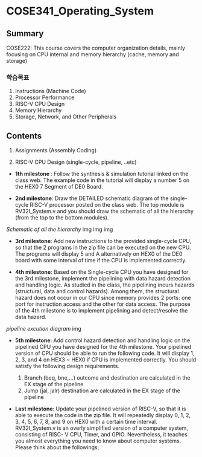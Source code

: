 # COSE341_Operating_System
## Summary
COSE222: This course covers the computer organization details, mainly focusing on CPU internal and memory hierarchy (cache, memory and storage)

### 학습목표
1. Instructions (Machine Code)  
2. Processor Performance  
3. RISC-V CPU Design  
4. Memory Hierarchy  
5. Storage, Network, and Other Peripherals  

## Contents
1. Assignments (Assembly Coding)  

2. RISC-V CPU Design (single-cycle, pipeline, ..etc)  
- **1th milestone** : Follow the synthesis & simulation tutorial linked on the class web. The example code in the tutorial will display a number 5 on the HEX0 7 Segment of DE0 Board.  

- **2nd milestone**: Draw the DETAILED schematic diagram of the single-cycle RISC-V processor posted on the class web. The top module is RV32I_System.v and you should draw the schematic of all the hierarchy (from the top to the bottom modules).  

*Schematic of all the hierarchy*
img
img
img

- **3rd milestone**: Add new instructions to the provided single-cycle CPU, so that the 2 programs in the zip file can be executed on the new CPU. The programs will display 5 and A alternatively on HEX0 of the DE0 board with some interval of time if the CPU is implemented correctly.  

- **4th milestone**: Based on the Single-cycle CPU you have designed for the 3rd milestone, implement the pipelining with data hazard detection and handling logic. As studied in the class, the pipelining incurs hazards (structural, data and control hazards). Among them, the structural hazard does not occur in our CPU since memory provides 2 ports: one port for instruction access and the other for data access. The purpose of the 4th milestone is to implement pipelining and detect/resolve the data hazard.  

*pipeline excution diagram*
img

- **5th milestone**: Add control hazard detection and handling logic on the pipelined CPU you have designed for the 4th milestone. Your pipelined version of CPU should be able to run the following code. It will display 1, 2, 3, and 4 on HEX3 ~ HEX0 if CPU is implemented correctly.  You should satisfy the following design requirements.  
  1. Branch (beq, bne,…) outcome and destination are calculated in the EX stage of
the pipeline  
  2. Jump (jal, jalr) destination are calculated in the EX stage of the pipeline  

- **Last milestone**: Update your pipelined version of RISC-V, so that it is able to execute the code in the zip file. It will repeatedly display 0, 1, 2, 3, 4, 5, 6, 7, 8, and 9 on HEX0 with a certain time interval. RV32I_System.v is an overly simplified version of a computer system, consisting of RISC- V CPU, Timer, and GPIO. Nevertheless, it teaches you almost everything you need to know about computer systems. Please think about the followings;  